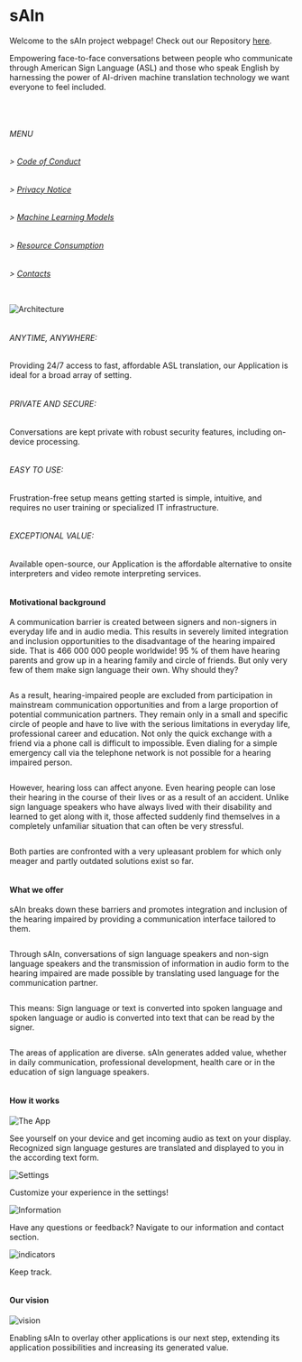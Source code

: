 # sAIn

Welcome to the sAIn project webpage! Check out our Repository [here](https://github.com/hm-sAIn/sAIn).

Empowering face-to-face conversations between people who communicate through American Sign Language (ASL) and those who speak English by harnessing the power of AI-driven machine translation technology we want everyone to feel included.
<pre>


</pre>
###### MENU

###### > [Code of Conduct](CODE_OF_CONDUCT.md)
###### > [Privacy Notice](PRIVACY_NOTICE.md)
###### > [Machine Learning Models](ML.md)
###### > [Resource Consumption](RESOURCE_CONSUMPTION.md)
###### > [Contacts](CONTACTS.md)

<pre>
</pre>

![Architecture](architecture.png)

<pre>
</pre>

###### ANYTIME, ANYWHERE:
Providing 24/7 access to fast, affordable ASL translation, our Application is ideal for a broad array of setting.

<pre></pre>
###### PRIVATE AND SECURE:
Conversations are kept private with robust security features, including on-device processing.

<pre></pre>
###### EASY TO USE:
Frustration-free setup means getting started is simple, intuitive, and requires no user training or specialized IT infrastructure.

<pre></pre>
###### EXCEPTIONAL VALUE:
Available open-source, our Application is the affordable alternative to onsite interpreters and video remote interpreting services.

<pre>
</pre>

#### Motivational background

A communication barrier is created between signers and non-signers in everyday life and in audio media. This results in severely limited integration and inclusion opportunities to the disadvantage of the hearing impaired side. That is 466 000 000 people worldwide!
95 % of them have hearing parents and grow up in a hearing family and circle of friends. But only very few of them make sign language their own. Why should they?

<pre></pre>
As a result, hearing-impaired people are excluded from participation in mainstream communication opportunities and from a large proportion of potential communication partners. They remain only in a small and specific circle of people and have to live with the serious limitations in everyday life, professional career and education. Not only the quick exchange with a friend via a phone call is difficult to impossible. Even dialing for a simple emergency call via the telephone network is not possible for a hearing impaired person.

<pre></pre>
However, hearing loss can affect anyone. Even hearing people can lose their hearing in the course of their lives or as a result of an accident. Unlike sign language speakers who have always lived with their disability and learned to get along with it, those affected suddenly find themselves in a completely unfamiliar situation that can often be very stressful.

<pre></pre>
Both parties are confronted with a very upleasant problem for which only meager and partly outdated solutions exist so far.

<pre>
</pre>

#### What we offer

sAIn breaks down these barriers and promotes integration and inclusion of the hearing impaired by providing a communication interface tailored to them. 

<pre></pre>
Through sAIn, conversations of sign language speakers and non-sign language speakers and the transmission of information in audio form to the hearing impaired are made possible by translating used language for the communication partner. 

<pre></pre>
This means: 
Sign language or text is converted into spoken language and spoken language or audio is converted into text that can be read by the signer.

<pre></pre>
The areas of application are diverse. sAIn generates added value, whether in daily communication, professional development, health care or in the education of sign language speakers.

<pre>
</pre>

#### How it works

![The App](app.png)

See yourself on your device and get incoming audio as text on your display. Recognized sign language gestures are translated and displayed to you in the according text form.

![Settings](settings.png)

Customize your experience in the settings!

![Information](information.png)

Have any questions or feedback? Navigate to our information and contact section.

![indicators](indicators.png)

Keep track.

<pre>
</pre>

#### Our vision

![vision](vision.png)

Enabling sAIn to overlay other applications is our next step, extending its application possibilities and increasing its generated value.
 